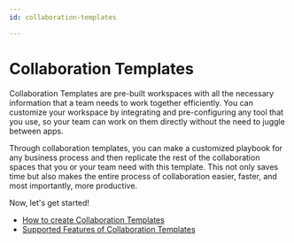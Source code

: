 ```yaml
---
id: collaboration-templates

---
```

# Collaboration Templates

Collaboration Templates are pre-built workspaces with all the necessary information that a team needs to work together efficiently.
You can customize your workspace by integrating and pre-configuring any tool that you use, so your team can work on them directly without the need to juggle between apps.

Through collaboration templates, you can make a customized playbook for any business process and then replicate the rest of the collaboration spaces that you or your team need with this template. This not only saves time but also makes the entire process of collaboration easier, faster, and most importantly, more productive.

Now, let's get started!

* [How to create Collaboration Templates](https://docs.nbold.co/collaboration-templates/create-a-new-collaboration-template)
* [Supported Features of Collaboration Templates](https://docs.nbold.co/collaboration-templates/supported-features)
